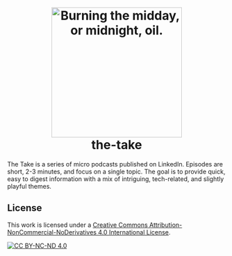 <h1 align="center">
  <picture>
    <source media="(prefers-color-scheme: dark)" srcset="https://github.com/nallenscott/the-take/assets/11765848/c9ec1e3f-de3a-4dea-8dbd-b9009b3ebac0">
    <source media="(prefers-color-scheme: light)" srcset="https://github.com/nallenscott/the-take/assets/11765848/b2c1267a-cceb-4d2a-894f-f7c30431f99f">
    <img alt="Burning the midday, or midnight, oil." width="300" src="https://github.com/nallenscott/the-take/assets/11765848/b2c1267a-cceb-4d2a-894f-f7c30431f99f">
  </picture><br>
  the-take<br>
</h1>

The Take is a series of micro podcasts published on LinkedIn. Episodes are short, 2-3 minutes, and focus on a single topic. The goal is to provide quick, easy to digest information with a mix of intriguing, tech-related, and slightly playful themes.

## License

This work is licensed under a
[Creative Commons Attribution-NonCommercial-NoDerivatives 4.0 International License][cc-by-nc-nd].

[![CC BY-NC-ND 4.0][cc-by-nc-nd-image]][cc-by-nc-nd]

[cc-by-nc-nd]: http://creativecommons.org/licenses/by-nc-nd/4.0/
[cc-by-nc-nd-image]: https://licensebuttons.net/l/by-nc-nd/4.0/88x31.png
